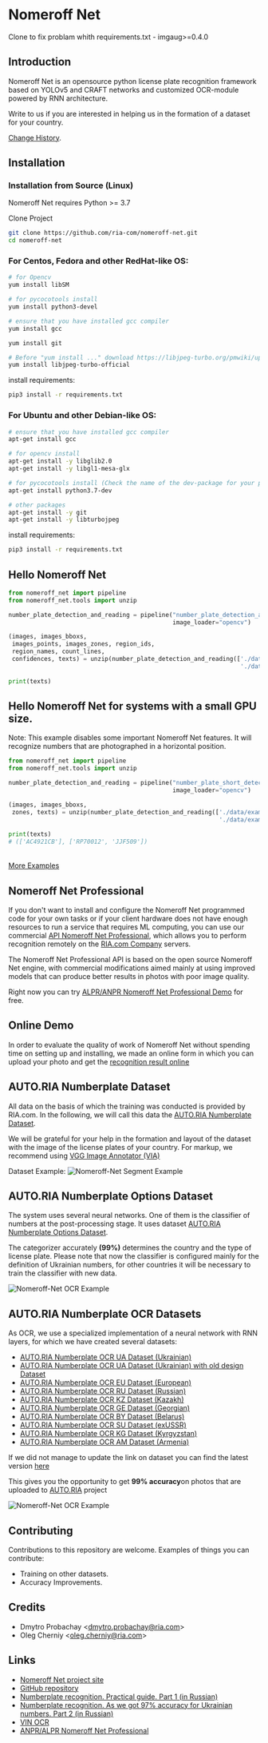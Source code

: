 # Nomeroff Net
Clone to fix problam whith requirements.txt - imgaug>=0.4.0
## Introduction
Nomeroff Net is an opensource python license plate 
recognition framework based on YOLOv5 and CRAFT 
networks and customized OCR-module powered by RNN architecture.

Write to us if you are interested in helping us in the formation of a dataset for your country.

[Change History](https://github.com/ria-com/nomeroff-net/blob/master/History.md).

## Installation

### Installation from Source (Linux)

Nomeroff Net requires Python >= 3.7

Clone Project
```bash
git clone https://github.com/ria-com/nomeroff-net.git
cd nomeroff-net
```

### For Centos, Fedora and other RedHat-like OS:
```bash
# for Opencv
yum install libSM

# for pycocotools install 
yum install python3-devel 

# ensure that you have installed gcc compiler
yum install gcc

yum install git

# Before "yum install ..." download https://libjpeg-turbo.org/pmwiki/uploads/Downloads/libjpeg-turbo.repo to /etc/yum.repos.d/
yum install libjpeg-turbo-official
```

install requirements:
```bash
pip3 install -r requirements.txt 
```

### For Ubuntu and other Debian-like OS:
```bash
# ensure that you have installed gcc compiler
apt-get install gcc

# for opencv install
apt-get install -y libglib2.0
apt-get install -y libgl1-mesa-glx

# for pycocotools install (Check the name of the dev-package for your python3)
apt-get install python3.7-dev

# other packages
apt-get install -y git
apt-get install -y libturbojpeg
```

install requirements:
```bash
pip3 install -r requirements.txt 
```

## Hello Nomeroff Net

```python
from nomeroff_net import pipeline
from nomeroff_net.tools import unzip

number_plate_detection_and_reading = pipeline("number_plate_detection_and_reading", 
                                              image_loader="opencv")

(images, images_bboxs, 
 images_points, images_zones, region_ids, 
 region_names, count_lines, 
 confidences, texts) = unzip(number_plate_detection_and_reading(['./data/examples/oneline_images/example1.jpeg', 
                                                                 './data/examples/oneline_images/example2.jpeg']))
 
print(texts)
```

## Hello Nomeroff Net for systems with a small GPU size.
Note: This example disables some important Nomeroff Net features. It will recognize numbers that are photographed in a horizontal position.

```python
from nomeroff_net import pipeline
from nomeroff_net.tools import unzip

number_plate_detection_and_reading = pipeline("number_plate_short_detection_and_reading", 
                                              image_loader="opencv")

(images, images_bboxs,
 zones, texts) = unzip(number_plate_detection_and_reading(['./data/examples/oneline_images/example1.jpeg', 
                                                           './data/examples/oneline_images/example2.jpeg']))
 
print(texts)
# (['AC4921CB'], ['RP70012', 'JJF509'])
```


<br><a href="https://github.com/ria-com/nomeroff-net/tree/master/examples">More Examples</a>


## Nomeroff Net Professional

If you don't want to install and configure the Nomeroff Net programmed code for your own tasks or if your client hardware does not have enough resources to run a service that requires ML computing, you can use our commercial [API Nomeroff Net Professional](https://ai.ria.com/ANPR-NomeroffNetProfessional), which allows you to perform recognition remotely on the [RIA.com Сompany](https://ria.company) servers.

The Nomeroff Net Professional API is based on the open source Nomeroff Net engine, with commercial modifications aimed mainly at using improved models that can produce better results in photos with poor image quality.

Right now you can try [ALPR/ANPR Nomeroff Net Professional Demo](https://ai.ria.com/ANPR-NomeroffNetProfessional#ANPR-demo) for free.

## Online Demo
In order to evaluate the quality of work of Nomeroff Net without spending time on setting up and installing, we made an online form in which you can upload your photo and get the [recognition result online](https://nomeroff.net.ua/onlinedemo.html)

## AUTO.RIA Numberplate Dataset
All data on the basis of which the training was conducted is provided by RIA.com. 
In the following, we will call this data the [AUTO.RIA Numberplate Dataset](https://nomeroff.net.ua/datasets/autoriaNumberplateDataset-2021-07-21.zip).

We will be grateful for your help in the formation and layout of the dataset with the image of the license plates of your country. For markup, we recommend using [VGG Image Annotator (VIA)](http://www.robots.ox.ac.uk/~vgg/software/via/)

Dataset Example:
<img src="https://github.com/ria-com/nomeroff-net/raw/master/public/images/segment_example.png" alt="Nomeroff-Net Segment Example"/>

## AUTO.RIA Numberplate Options Dataset
The system uses several neural networks. One of them is the classifier of numbers at the post-processing stage. It uses dataset
[AUTO.RIA Numberplate Options Dataset](https://nomeroff.net.ua/datasets/autoriaNumberplateOptionsDataset-2021-09-03.zip).

The categorizer accurately **(99%)** determines the country and the type of license plate. Please note that now the classifier is configured
mainly for the definition of Ukrainian numbers, for other countries it will be necessary to train the classifier with new data.

<img src="https://nomeroff.net.ua/images/nn/clfctr_example.png" alt="Nomeroff-Net OCR Example"/>

## AUTO.RIA Numberplate OCR Datasets
As OCR, we use a specialized implementation of a neural network with RNN layers,
for which we have created several datasets:
  * [AUTO.RIA Numberplate OCR UA Dataset (Ukrainian)](https://nomeroff.net.ua/datasets/autoriaNumberplateOcrUa-2021-08-25.zip)
  * [AUTO.RIA Numberplate OCR UA Dataset (Ukrainian) with old design Dataset](https://nomeroff.net.ua/datasets/autoriaNumberplateOcrUa-1995-2021-09-03.zip)
  * [AUTO.RIA Numberplate OCR EU Dataset (European)](https://nomeroff.net.ua/datasets/autoriaNumberplateOcrEu-2021-09-02.zip)
  * [AUTO.RIA Numberplate OCR RU Dataset (Russian)](https://nomeroff.net.ua/datasets/autoriaNumberplateOcrRu-2021-09-01.zip)
  * [AUTO.RIA Numberplate OCR KZ Dataset (Kazakh)](https://nomeroff.net.ua/datasets/autoriaNumberplateOcrKz-2019-04-26.zip)
  * [AUTO.RIA Numberplate OCR GE Dataset (Georgian)](https://nomeroff.net.ua/datasets/autoriaNumberplateOcrGe-2019-07-06.zip)
  * [AUTO.RIA Numberplate OCR BY Dataset (Belarus)](https://nomeroff.net.ua/datasets/autoriaNumberplateOcrBy-2021-08-27.zip)
  * [AUTO.RIA Numberplate OCR SU Dataset (exUSSR)](https://nomeroff.net.ua/datasets/autoriaNumberplateOcrSu-2021-09-03.zip)
  * [AUTO.RIA Numberplate OCR KG Dataset (Kyrgyzstan)](https://nomeroff.net.ua/datasets/autoriaNumberplateOcrKg-2020-12-31.zip)
  * [AUTO.RIA Numberplate OCR AM Dataset (Armenia)](https://nomeroff.net.ua/datasets/autoriaNumberplateOcrAm-2021-05-20-all-draft.zip)

If we did not manage to update the link on dataset you can find the latest version 
[here](https://nomeroff.net.ua/datasets/)

This gives you the opportunity to get **99% accuracy**on photos that are uploaded to 
[AUTO.RIA](https://auto.ria.com) project

<img src="https://nomeroff.net.ua/images/nn/ocr_example.png" alt="Nomeroff-Net OCR Example"/>

## Contributing
Contributions to this repository are welcome. Examples of things you can contribute:
  * Training on other datasets.
  * Accuracy Improvements.

## Credits
  * Dmytro Probachay &lt;dmytro.probachay@ria.com&gt;
  * Oleg Cherniy &lt;oleg.cherniy@ria.com&gt;

## Links
  * [Nomeroff Net project site](https://nomeroff.net.ua/)
  * [GitHub repository](https://github.com/ria-com/nomeroff-net)
  * [Numberplate recognition. Practical guide. Part 1 (in Russian)](https://habr.com/ru/post/432444/)
  * [Numberplate recognition. As we got 97% accuracy for Ukrainian numbers. Part 2 (in Russian)](https://habr.com/ru/post/439330/)
  * [VIN OCR](https://ai.ria.com/VIN-OCR)
  * [ANPR/ALPR Nomeroff Net Professional](https://ai.ria.com/ANPR-NomeroffNetProfessional)
